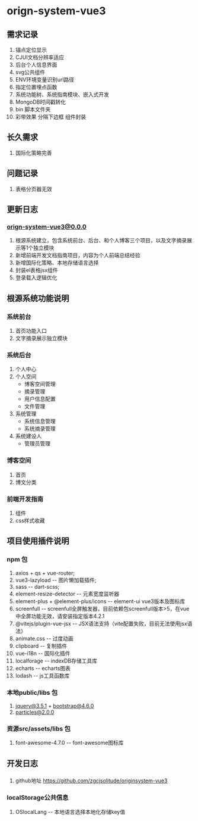 # orign-system-vue3


## 需求记录
1. 锚点定位显示
2. CJUI文档分辨率适应
3. 后台个人信息界面
5. svg公共组件
6. ENV环境变量识别url路径
7. 指定位置埋点函数
10. 系统功能树、系统指南模块、嵌入式开发
11. MongoDB时间戳转化
12. bin 脚本文件夹
12. 彩带效果 分隔下边框 组件封装

## 长久需求
1. 国际化策略完善

## 问题记录
1. 表格分页器无效


## 更新日志
### orign-system-vue3@0.0.0
1. 根源系统建立，包含系统前台、后台、和个人博客三个项目，以及文字摘录展示等1个独立模块
2. 新增前端开发文档指南项目，内容为个人前端总结经验
3. 新增国际化策略、本地存储语言选择
4. 封装el表格jsx组件
5. 登录载入逻辑优化


## 根源系统功能说明
### 系统前台
1. 首页功能入口
2. 文字摘录展示独立模块
### 系统后台
1. 个人中心
2. 个人空间
    - 博客空间管理
    - 摘录管理
    - 用户信息配置
    - 文件管理
3. 系统管理
    - 系统信息管理
    - 系统摘录管理
4. 系统建设人
    - 管理员管理
### 博客空间
1. 首页
2. 博文分类
### 前端开发指南
1. 组件
2. css样式收藏


## 项目使用插件说明
### npm 包
1. axios + qs + vue-router;
2. vue3-lazyload  -- 图片懒加载插件;
3. sass  -- dart-scss;
4. element-resize-detector  -- 元素宽度监听器
6. element-plus + @element-plus/icons -- element-ui vue3版本及图标库
7. screenfull -- screenfull全屏触发器，目前依赖包screenfull版本>5，在vue中全屏功能无效，请安装指定版本4.2.1
8. @vitejs/plugin-vue-jsx -- JSX语法支持（vite配置失败，目前无法使用jsx语法）
9. animate.css -- 过度动画
10. clipboard -- 复制插件
11. vue-i18n -- 国际化插件
12. localforage -- indexDB存储工具库
13. echarts -- echarts图表
14. lodash -- js工具函数库
### 本地public/libs 包
1. jquery@3.5.1 + bootstrap@4.6.0
2. particles@2.0.0
### 资源src/assets/libs 包
1. font-awesome-4.7.0  -- font-awesome图标库


## 开发日志
###
1. github地址 https://github.com/zgcjsolitude/originsystem-vue3
### localStorage公共信息
1. OSlocalLang -- 本地语言选择本地化存储key值